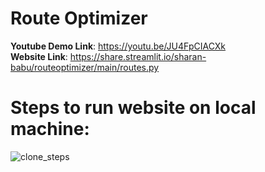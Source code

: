 # Route Optimizer 

**Youtube Demo Link**: https://youtu.be/JU4FpCIACXk <br>
**Website Link**: https://share.streamlit.io/sharan-babu/routeoptimizer/main/routes.py <br>

# Steps to run website on local machine:

![clone_steps](https://user-images.githubusercontent.com/50396375/134807322-50988854-ff7f-4dde-82be-24ecc48f3a0f.png)

